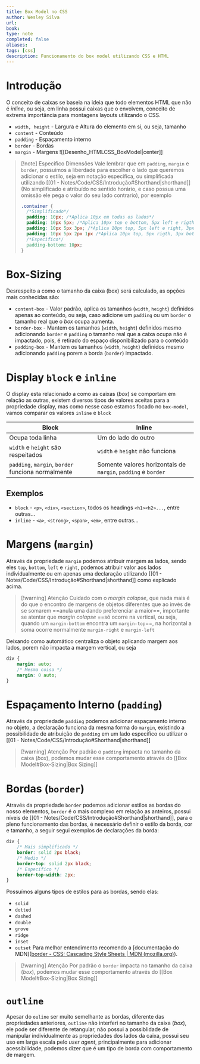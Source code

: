 ```yaml
---
title: Box Model no CSS
author: Wesley Silva
url:
book:
type: note
completed: false
aliases:
tags: [css]
description: Funcionamento do box model utilizando CSS e HTML 
---
```

# Introdução
O conceito de caixas se baseia na ideia que todo elementos HTML que não é *inline*, ou seja, em linha possui caixas que o envolvem, conceito de extrema importância para montagens layouts utilizando o CSS.
- `width, height` - Largura e Altura do elemento em si, ou seja, tamanho
- `content` - Conteúdo
- `padding` - Espaçamento interno
- `border` - Bordas
- `margin` - Margens
![[Desenho_HTMLCSS_BoxModel|center]]
>[!note] Especifico Dimensões
>Vale lembrar que em `padding`, `margin` e `border`, possuímos a liberdade para escolher o lado que queremos adicionar o estilo, seja em notação especifica, ou simplificada utilizando [[01 - Notes/Code/CSS/Introdução#Shorthand|shorthand]] (No simplificado e atribuído no sentido horário, e caso possua uma omissão ele pega o valor do seu lado contrario), por exemplo
>```css
>.container {
>	/*Simplificado*/
>	padding: 10px; /*Aplica 10px em todas os lados*/
>	padding: 10px 5px; /*Aplica 10px top e bottom, 5px left e rigth*/
>	padding: 10px 5px 3px; /*Aplica 10px top, 5px left e right, 3px bottom*/
>	padding: 10px 5px 2px 1px /*Aplica 10px top, 5px rigth, 3px bottom e 1px left*/
>	/*Especifico*/
>	padding-bottom: 10px;
>}
>```

# Box-Sizing
Desrespeito a como o tamanho da caixa (box) será calculado, as opções mais conhecidas são:
- `content-box` - Valor padrão, aplica os tamanhos (`width`, `height`) definidos apenas ao conteúdo, ou seja, caso adicione um `padding` ou um `border` o tamanho real que o *box* ocupa aumenta.
- `border-box` - Mantem os tamanhos (`width`, `height`) definidos mesmo adicionando `border` e `padding` o tamanho real que a caixa ocupa não é impactado, pois, é retirado do espaço disponibilizado para o conteúdo
- `padding-box` - Mantem os tamanhos (`width`, `height`) definidos mesmo adicionando `padding`  porem a borda (`border`) impactado.

# Display `block` e `inline`
O display esta relacionado a como as caixas (*box*) se comportam em relação as outras, existem diversos tipos de valores aceitas para a propriedade display, mas como nesse caso estamos focado no `box-model`, vamos comparar os valores `inline` e `block`

| Block                                              | Inline                                                        |
| -------------------------------------------------- | ------------------------------------------------------------- |
| Ocupa toda linha                                   | Um do lado do outro                                           |
| `width` e `height` são respeitados                 | `width` e `height` não funciona                               |
| `padding`, `margin`, `border` funciona normalmente | Somente valores horizontais de `margin`, `padding` e `border` |

## Exemplos
- `block` - `<p>`, `<div>`, `<section>`, todos os headings `<h1><h2>...`, entre outras...
- `inline` - `<a>`, `<strong>`, `<span>`, `<em>`, entre outras...

# Margens (`margin`)
Através da propriedade `margin` podemos atribuir margem as lados, sendo eles `top`, `bottom`, `left` e `right`, podemos atribuir valor aos lados individualmente ou em apenas uma declaração utilizando [[01 - Notes/Code/CSS/Introdução#Shorthand|shorthand]] como explicado acima.

>[!warning] Atenção
>Cuidado com o *margin colapse*, que nada mais é do que o encontro de margens de objetos diferentes que ao invés de se somarem ==anula uma dando preferenciar a maior==, importante se atentar que *margin colapse* ==só ocorre na vertical, ou seja, quando um `margin-bottom` encontra um `margin-top`==, na horizontal a soma ocorre normalmente `margin-right` e `margin-left`

Deixando como automático centraliza o objeto aplicando margem aos lados, porem não impacta a margem vertical, ou seja
```css
div {
	margin: auto;
	/* Mesma coisa */
	margin: 0 auto;
}
```

# Espaçamento Interno (`padding`)
Através da propriedade `padding` podemos adicionar espaçamento interno no objeto, a declaração funciona da mesma forma do `margin`, existindo a possibilidade de atribuição de `padding` em um lado especifico ou utilizar o [[01 - Notes/Code/CSS/Introdução#Shorthand|shorthand]]

>[!warning] Atenção
>Por padrão o `padding` impacta no tamanho da caixa (*box*), podemos mudar esse comportamento através do [[Box Model#Box-Sizing|Box Sizing]]

# Bordas (`border`)
Através da propriedade `border` podemos adicionar estilos as bordas do nosso elementos, `border` é o mais complexo em relação as anteiros, possui níveis de [[01 - Notes/Code/CSS/Introdução#Shorthand|shorthand]], para o pleno funcionamento das bordas, é necessário definir o estilo da borda, cor e tamanho, a seguir segui exemplos de declarações da borda:
```css
div {
	/* Mais simplificado */
	border: solid 2px black;
	/* Medio */
	border-top: solid 2px black;
	/* Especifico */
	border-top-width: 2px;
}
```
Possuímos alguns tipos de estilos para as bordas, sendo elas:
- `solid`
- `dotted`
- `dashed`
- `double`
- `grove`
- `ridge`
- `inset`
- `outset`
Para melhor entendimento recomendo a [documentação do MDN]([border - CSS: Cascading Style Sheets | MDN (mozilla.org)](https://developer.mozilla.org/en-US/docs/Web/CSS/border)).

>[!warning] Atenção
>Por padrão o `border` impacta no tamanho da caixa (*box*), podemos mudar esse comportamento através do [[Box Model#Box-Sizing|Box Sizing]]

# `outline`
Apesar do `ouline` ser muito semelhante as bordas, diferente das propriedades anteriores, `outline` não interferi no tamanho da caixa (*box*), ele pode ser diferente de retangular, não possui a possiblidade de manipular individualmente as propriedades dos lados da caixa, possui seu uso em larga escala pelo *user agent*, principalmente para adicionar acessibilidade, podemos dizer que é um tipo de borda com comportamento de margem.